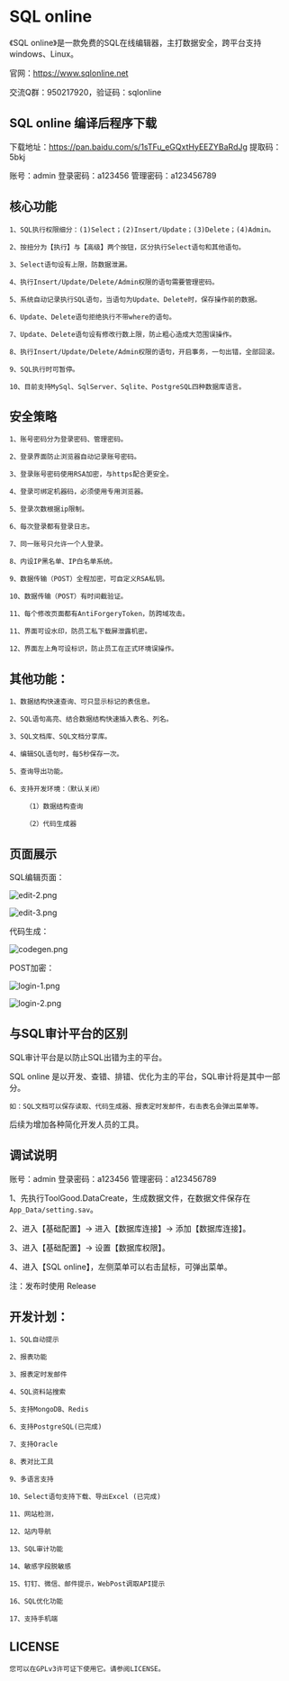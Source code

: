 # SQL online

《SQL online》是一款免费的SQL在线编辑器，主打数据安全，跨平台支持windows、Linux。

官网：https://www.sqlonline.net

交流Q群：950217920，验证码：sqlonline

## SQL online 编译后程序下载

下载地址：https://pan.baidu.com/s/1sTFu_eGQxtHyEEZYBaRdJg 提取码：5bkj 

账号：admin 登录密码：a123456 管理密码：a123456789



## 核心功能
    1、SQL执行权限细分：(1)Select；(2)Insert/Update；(3)Delete；(4)Admin。

    2、按扭分为【执行】与【高级】两个按钮，区分执行Select语句和其他语句。

    3、Select语句设有上限，防数据泄漏。

    4、执行Insert/Update/Delete/Admin权限的语句需要管理密码。

    5、系统自动记录执行SQL语句，当语句为Update、Delete时，保存操作前的数据。

    6、Update、Delete语句拒绝执行不带where的语句。

    7、Update、Delete语句设有修改行数上限，防止粗心造成大范围误操作。

    8、执行Insert/Update/Delete/Admin权限的语句，开启事务，一句出错，全部回滚。

    9、SQL执行时可暂停。

    10、目前支持MySql、SqlServer、Sqlite、PostgreSQL四种数据库语言。

## 安全策略
    1、账号密码分为登录密码、管理密码。

    2、登录界面防止浏览器自动记录账号密码。

    3、登录账号密码使用RSA加密，与https配合更安全。

    4、登录可绑定机器码，必须使用专用浏览器。

    5、登录次数根据ip限制。

    6、每次登录都有登录日志。

    7、同一账号只允许一个人登录。
    
    8、内设IP黑名单、IP白名单系统。

    9、数据传输（POST）全程加密，可自定义RSA私钥。

    10、数据传输（POST）有时间截验证。

    11、每个修改页面都有AntiForgeryToken，防跨域攻击。

    11、界面可设水印，防员工私下载屏泄露机密。

    12、界面左上角可设标识，防止员工在正式环境误操作。


## 其他功能：
    1、数据结构快速查询、可只显示标记的表信息。

    2、SQL语句高亮、结合数据结构快速插入表名、列名。

    3、SQL文档库、SQL文档分享库。

    4、编辑SQL语句时，每5秒保存一次。

    5、查询导出功能。

    6、支持开发环境：（默认关闭）

        （1）数据结构查询

        （2）代码生成器



## 页面展示
SQL编辑页面：

![edit-2.png](imgs/edit-2.png)

![edit-3.png](imgs/edit-3.png)

代码生成：

![codegen.png](imgs/codegen.png)


POST加密：

![login-1.png](imgs/login-1.png)

![login-2.png](imgs/login-2.png)

## 与SQL审计平台的区别
SQL审计平台是以防止SQL出错为主的平台。

SQL online 是以开发、查错、排错、优化为主的平台，SQL审计将是其中一部分。

    如：SQL文档可以保存读取、代码生成器、报表定时发邮件，右击表名会弹出菜单等。

后续为增加各种简化开发人员的工具。


## 调试说明
账号：admin 登录密码：a123456 管理密码：a123456789

1、先执行ToolGood.DataCreate，生成数据文件，在数据文件保存在`App_Data/setting.sav`。

2、进入【基础配置】-> 进入【数据库连接】-> 添加【数据库连接】。

3、进入【基础配置】-> 设置【数据库权限】。

4、进入【SQL online】，左侧菜单可以右击鼠标，可弹出菜单。

注：发布时使用 Release


## 开发计划：
    1、SQL自动提示

    2、报表功能

    3、报表定时发邮件

    4、SQL资料站搜索

    5、支持MongoDB、Redis

    6、支持PostgreSQL(已完成)

    7、支持Oracle

    8、表对比工具

    9、多语言支持

    10、Select语句支持下载、导出Excel (已完成)

    11、网站检测，

    12、站内导航

    13、SQL审计功能

    14、敏感字段脱敏感

    15、钉钉、微信、邮件提示，WebPost调取API提示

    16、SQL优化功能

    17、支持手机端

    


## LICENSE
    您可以在GPLv3许可证下使用它。请参阅LICENSE。